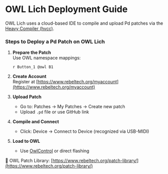 # OWL Lich Deployment Guide

OWL Lich uses a cloud-based IDE to compile and upload Pd patches via the [Heavy Compiler (hvcc)](https://github.com/enzienaudio/heavy).

### Steps to Deploy a Pd Patch on OWL Lich

1. **Prepare the Patch**  
   Use OWL namespace mappings:
   ```
   r Button_1 @owl B1
   ```

2. **Create Account**  
   Register at [https://www.rebeltech.org/myaccount](https://www.rebeltech.org/myaccount)

3. **Upload Patch**
   - Go to: Patches → My Patches → Create new patch
   - Upload `.pd` file or use GitHub link

4. **Compile and Connect**
   - Click: Device → Connect to Device (recognized via USB-MIDI)

5. **Load to OWL**
   - Use [OwlControl](https://github.com/pingdynasty/OwlControl) or direct flashing

📎 OWL Patch Library: [https://www.rebeltech.org/patch-library/](https://www.rebeltech.org/patch-library/)
